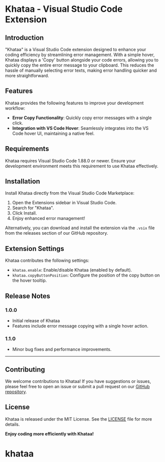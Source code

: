 # Khataa - Visual Studio Code Extension

## Introduction

"Khataa" is a Visual Studio Code extension designed to enhance your coding efficiency by streamlining error management. With a simple hover, Khataa displays a 'Copy' button alongside your code errors, allowing you to quickly copy the entire error message to your clipboard. This reduces the hassle of manually selecting error texts, making error handling quicker and more straightforward.

## Features

Khataa provides the following features to improve your development workflow:

- **Error Copy Functionality**: Quickly copy error messages with a single click.
- **Integration with VS Code Hover**: Seamlessly integrates into the VS Code hover UI, maintaining a native feel.

## Requirements

Khataa requires Visual Studio Code 1.88.0 or newer. Ensure your development environment meets this requirement to use Khataa effectively.

## Installation

Install Khataa directly from the Visual Studio Code Marketplace:

1. Open the Extensions sidebar in Visual Studio Code.
2. Search for "Khataa".
3. Click Install.
4. Enjoy enhanced error management!

Alternatively, you can download and install the extension via the `.vsix` file from the releases section of our GitHub repository.

## Extension Settings

Khataa contributes the following settings:

- `khataa.enable`: Enable/disable Khataa (enabled by default).
- `khataa.copyButtonPosition`: Configure the position of the copy button on the hover tooltip.

## Release Notes

### 1.0.0

- Initial release of Khataa
- Features include error message copying with a single hover action.

### 1.1.0

- Minor bug fixes and performance improvements.

---

## Contributing

We welcome contributions to Khataa! If you have suggestions or issues, please feel free to open an issue or submit a pull request on our [GitHub repository](https://github.com/yourgithub/khataa).

## License

Khataa is released under the MIT License. See the [LICENSE](LICENSE.md) file for more details.

**Enjoy coding more efficiently with Khataa!**
# khataa

